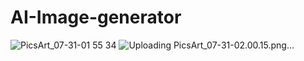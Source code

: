 # AI-Image-generator
![PicsArt_07-31-01 55 34](https://github.com/pranaybedekar/AI-Image-generator/assets/81001795/e3ac280c-faab-48fa-a5eb-23c5549cf14f)
![Uploading PicsArt_07-31-02.00.15.png…]()
